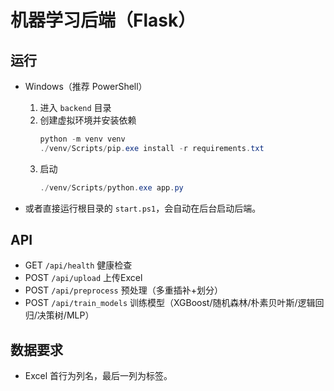 # 机器学习后端（Flask）

## 运行

- Windows（推荐 PowerShell）
  1. 进入 `backend` 目录
  2. 创建虚拟环境并安装依赖
     ```powershell
     python -m venv venv
     ./venv/Scripts/pip.exe install -r requirements.txt
     ```
  3. 启动
     ```powershell
     ./venv/Scripts/python.exe app.py
     ```

- 或者直接运行根目录的 `start.ps1`，会自动在后台启动后端。

## API

- GET `/api/health` 健康检查
- POST `/api/upload` 上传Excel
- POST `/api/preprocess` 预处理（多重插补+划分）
- POST `/api/train_models` 训练模型（XGBoost/随机森林/朴素贝叶斯/逻辑回归/决策树/MLP）

## 数据要求

- Excel 首行为列名，最后一列为标签。

